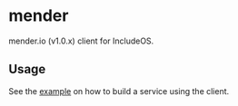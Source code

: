 # mender

mender.io (v1.0.x) client for IncludeOS.

## Usage

See the [example](./example) on how to build a service using the client.
